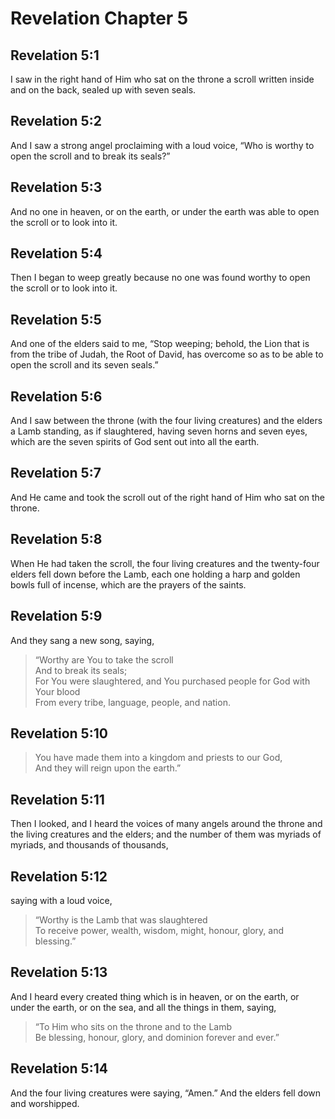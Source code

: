 # Revelation Chapter 5

## Revelation 5:1

I saw in the right hand of Him who sat on the throne a scroll written inside and on the back, sealed up with seven seals.

## Revelation 5:2

And I saw a strong angel proclaiming with a loud voice, “Who is worthy to open the scroll and to break its seals?”

## Revelation 5:3

And no one in heaven, or on the earth, or under the earth was able to open the scroll or to look into it.

## Revelation 5:4

Then I began to weep greatly because no one was found worthy to open the scroll or to look into it.

## Revelation 5:5

And one of the elders said to me, “Stop weeping; behold, the Lion that is from the tribe of Judah, the Root of David, has overcome so as to be able to open the scroll and its seven seals.”

## Revelation 5:6

And I saw between the throne (with the four living creatures) and the elders a Lamb standing, as if slaughtered, having seven horns and seven eyes, which are the seven spirits of God sent out into all the earth.

## Revelation 5:7

And He came and took the scroll out of the right hand of Him who sat on the throne.

## Revelation 5:8

When He had taken the scroll, the four living creatures and the twenty-four elders fell down before the Lamb, each one holding a harp and golden bowls full of incense, which are the prayers of the saints.

## Revelation 5:9

And they sang a new song, saying,

> “Worthy are You to take the scroll  
> And to break its seals;  
> For You were slaughtered, and You purchased people for God with Your blood  
> From every tribe, language, people, and nation.

## Revelation 5:10

> You have made them into a kingdom and priests to our God,  
> And they will reign upon the earth.”

## Revelation 5:11

Then I looked, and I heard the voices of many angels around the throne and the living creatures and the elders; and the number of them was myriads of myriads, and thousands of thousands,

## Revelation 5:12

saying with a loud voice,

> “Worthy is the Lamb that was slaughtered  
> To receive power, wealth, wisdom, might, honour, glory, and blessing.”

## Revelation 5:13

And I heard every created thing which is in heaven, or on the earth, or under the earth, or on the sea, and all the things in them, saying,

> “To Him who sits on the throne and to the Lamb  
> Be blessing, honour, glory, and dominion forever and ever.”

## Revelation 5:14

And the four living creatures were saying, “Amen.” And the elders fell down and worshipped.
